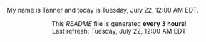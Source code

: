 My name is Tanner and today is Tuesday, July 22, 12:00 AM EDT.

<p align="center">This <i>README</i> file is generated <b>every 3 hours</b>!</br>Last refresh: Tuesday, July 22, 12:00 AM EDT<br /></p>
